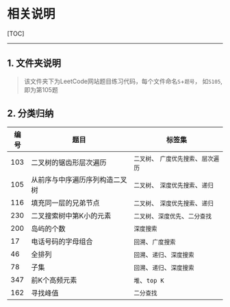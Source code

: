 # 相关说明

[TOC]

--------

## 1. 文件夹说明

> 该文件夹下为LeetCode网站题目练习代码，每个文件命名`S`+`题号`，
如`S105`,即为第105题

## 2. 分类归纳

|   **编号**| **题目**  |**标签集**|
| ------------ | ------------ | ------|
|  103 |  	二叉树的锯齿形层次遍历 |`二叉树`、 `广度优先搜索`、`层次遍历`|
|  105 | 从前序与中序遍历序列构造二叉树 	 |`二叉树`、 `深度优先搜索`、`递归`|
|  116 |  	填充同一层的兄弟节点 |`二叉树`、 `深度优先搜索`、`递归`|
|   230|  二叉搜索树中第K小的元素 |`二叉树`、`深度优先`、`二分查找` |
|   200|  岛屿的个数 | `深度搜索` |
|   17|  电话号码的字母组合 | `回溯`、`广度搜索` |
|   46|  全排列   | `回溯`、`递归`、`深度搜索` |
|   78|  子集   | `回溯`、`递归`、`深度搜索` |
|   347|  前K个高频元素   | `堆`、`top K` |
|   162|  寻找峰值   | `二分查找` |


